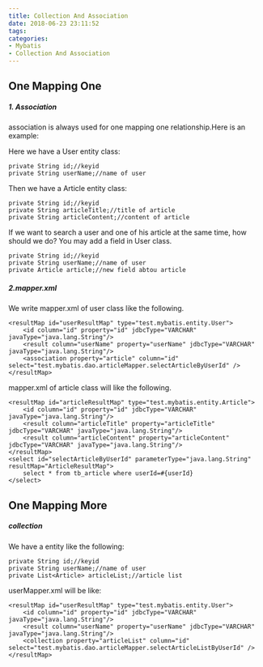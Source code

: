 ```yaml
---
title: Collection And Association
date: 2018-06-23 23:11:52
tags:
categories:
- Mybatis
- Collection And Association
---
```


## One Mapping One
##### 1. Association
association is always used for one mapping one relationship.Here is an example:

Here we have a User entity class:

    private String id;//keyid
    private String userName;//name of user

Then we have a Article entity class:
    
	private String id;//keyid
    private String articleTitle;//title of article
    private String articleContent;//content of article

If we want to search a user and one of his article at the same time, how should we do? You may add a field in User class.
	
	private String id;//keyid
    private String userName;//name of user
    private Article article;//new field abtou article

##### 2.mapper.xml
We write mapper.xml of user class like the following.

	<resultMap id="userResultMap" type="test.mybatis.entity.User">
		<id column="id" property="id" jdbcType="VARCHAR" javaType="java.lang.String"/>
		<result column="userName" property="userName" jdbcType="VARCHAR" javaType="java.lang.String"/>
		<association property="article" column="id" select="test.mybatis.dao.articleMapper.selectArticleByUserId" />
	</resultMap>

mapper.xml of article class will like the following.

	<resultMap id="articleResultMap" type="test.mybatis.entity.Article">
		<id column="id" property="id" jdbcType="VARCHAR" javaType="java.lang.String"/>
		<result column="articleTitle" property="articleTitle" jdbcType="VARCHAR" javaType="java.lang.String"/>
		<result column="articleContent" property="articleContent" jdbcType="VARCHAR" javaType="java.lang.String"/>
	</resultMap>
	<select id="selectArticleByUserId" parameterType="java.lang.String" resultMap="ArticleResultMap">
		select * from tb_article where userId=#{userId} 
	</select>

## One Mapping More
##### collection 
We have a entity like the following:

	private String id;//keyid
    private String userName;//name of user
    private List<Article> articleList;//article list

userMapper.xml will be like:

	<resultMap id="userResultMap" type="test.mybatis.entity.User">
		<id column="id" property="id" jdbcType="VARCHAR" javaType="java.lang.String"/>
		<result column="userName" property="userName" jdbcType="VARCHAR" javaType="java.lang.String"/>
	    <collection property="articleList" column="id" select="test.mybatis.dao.articleMapper.selectArticleListByUserId" />
 	</resultMap>
	
